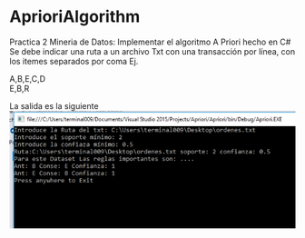 # AprioriAlgorithm
Practica 2 Mineria de Datos: Implementar el algoritmo A Priori hecho en C#
Se debe indicar una ruta a un archivo Txt con una transacción por línea, con los itemes separados por coma Ej.

A,B,E,C,D  
E,B,R

La salida es la siguiente     
![alt text](https://github.com/dhamarmj/AprioriAlgorithm/blob/master/Apriori/img/Salida.PNG)

